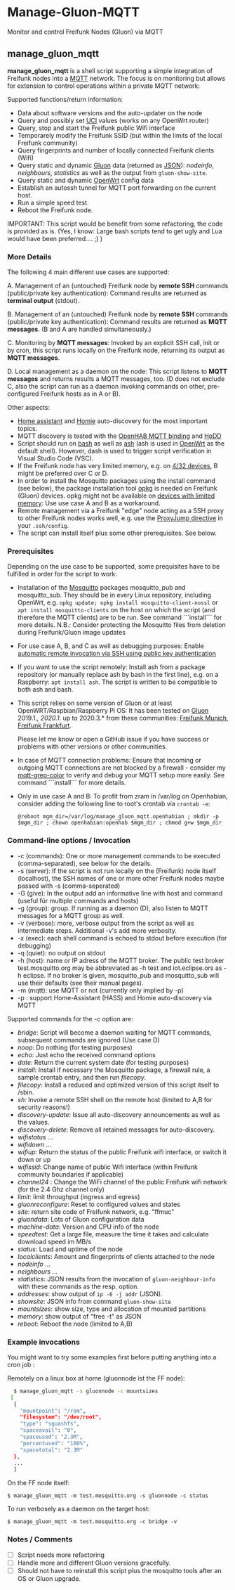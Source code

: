 # Manage-Gluon-MQTT

Monitor and control Freifunk Nodes (Gluon) via MQTT

## manage_gluon_mqtt

**manage_gluon_mqtt** is a shell script supporting a simple integration of Freifunk nodes into a [MQTT](https://en.wikipedia.org/wiki/MQTT) network. The focus is on monitoring but allows for extension to control operations within a private MQTT network:

Supported functions/return information:

* Data about software versions and the auto-updater on the node
* Query and possibly set [UCI](https://openwrt.org/docs/guide-user/base-system/uci) values (works on any OpenWrt router)
* Query, stop and start the Freifunk public Wifi interface
* Temporarely modify the Freifunk SSID (but within the limits of the local Freifunk community)
* Query fingerprints and number of locally connected Freifunk clients (Wifi)
* Query static and dynamic [Gluon](https://gluon.readthedocs.io/en/latest/) data (returned as [JSON](https://de.wikipedia.org/wiki/JavaScript_Object_Notation)): _nodeinfo_, _neighbours_, _statistics_ as well as the output from `gluon-show-site`.
* Query static and dynamic [OpenWrt](https://openwrt.org) config data
* Establish an autossh tunnel for MQTT port forwarding on the current host.
* Run a simple speed test.
* Reboot the Freifunk node.

IMPORTANT: This script would be benefit from some refactoring, the code is provided as is.
(Yes, I know: Large bash scripts tend to get ugly and Lua would have been preferred.... ;) )

### More Details

The following 4 main different use cases are supported:

A. Management of an (untouched) Freifunk node by **remote SSH** commands (public/private key authentication): Command results are returned as **terminal output** (stdout).

B. Management of an (untouched) Freifunk node by **remote SSH** commands (public/private key authentication): Command results are returned as **MQTT messages**. (B and A are handled simultaneously.)

C. Monitoring by **MQTT messages**: Invoked by an explicit SSH call, init or by cron, this script runs locally on the Freifunk node, returning its output as **MQTT messages**.

D. Local management as a daemon on the node: This script listens to **MQTT messages** and returns results a MQTT messages, too. (D does not exclude C, also the script can run as a daemon invoking commands on other, pre-configured Freifunk hosts as in A or B).

Other aspects:

* [Home assistant](https://www.home-assistant.io/docs/mqtt/discovery/) and [Homie](https://homieiot.github.io/specification/) auto-discovery for the most important topics.
* MQTT discovery is tested with the [OpenHAB MQTT binding](https://www.openhab.org/addons/bindings/mqtt/) and [HoDD](https://github.com/rroemhild/hodd)
* Script should run on [bash](https://de.wikipedia.org/wiki/Bash_(Shell)) as well as [ash](https://en.wikipedia.org/wiki/Almquist_shell) (ash is used in [OpenWrt](https://openwrt.org/) as the default shell). However, dash is used to trigger script verification in Visual Studio Code (VSC).
* If the Freifunk node has very limited memory, e.g. on [4/32 devices](https://openwrt.org/supported_devices/openwrt_on_432_devices), B might be preferred over C or D.
* In order to install the Mosquitto packages using the install command (see below), the package installation tool [opkg](https://openwrt.org/docs/guide-user/additional-software/opkg) is needed on Freifunk (Gluon) devices. opkg might not be available on [devices with limited memory](https://openwrt.org/supported_devices/openwrt_on_432_devices): Use use case A and B as a workaround.
* Remote management via a Freifunk "edge" node acting as a SSH proxy to other Freifunk nodes works well, e.g. use the [ProxyJump directive](https://www.redhat.com/sysadmin/ssh-proxy-bastion-proxyjump) in your `.ssh/config`.
* The script can install itself plus some other prerequisites. See below.

### Prerequisites

Depending on the use case to be supported, some prequisites have to be fulfilled in order for the script to work:

* Installation of the [Mosquitto](https://mosquitto.org) packages mosquitto_pub and mosquitto_sub. They should be in every Linux repository, including OpenWrt, e.g. ``opkg update; opkg install mosquitto-client-nossl`` or ``apt install mosquitto-clients`` on the host on which the script (and therefore the MQTT clients) are to be run.
See command ```install´´´ for more details.
N.B.: Consider protecting the Mosquitto files from deletion during Freifunk/Gluon image updates
* For use case A, B, and C as well as debugging purposes: 
  Enable [automatic remote invocation via SSH using public key authentication](https://openwrt.org/docs/guide-user/security/dropbear.public-key.auth)
* If you want to use the script remotely: Install ash from a package repository (or manually replace ash by bash in the first line), e.g. on a Raspberry: ``apt install ash``. The script is written to be compatible to both ash and bash.
* This script relies on some version of Gluon or at least OpenWRT/Raspbian/Raspberry Pi OS: It has been tested on [Gluon](https://github.com/freifunk-gluon/gluon) 2019.1.*, 2020.1.* up to 2020.3.* from these communities:
  [Freifunk Munich](https://ffmuc.net), [Freifunk Frankfurt](https://ffm.freifunk.net).

   Please let me know or open a GitHub issue if you have success or problems with other versions or other communities.
* In case of MQTT connection problems: Ensure that incoming or outgoing MQTT connections are not blocked by a firewall - consider my [mqtt-grep-color](https://github.com/sheilbronn/mqtt-grep-color) to verify and debug your MQTT setup more easily. See command ```install´´´ for more details.
* Only in use case A and B: To profit from zram in /var/log on Openhabian, consider adding the following line to root's crontab via ``crontab -e``:

  ```crontab
  @reboot mgm_dir=/var/log/manage_gluon_mqtt.openhabian ; mkdir -p $mgm_dir ; chown openhabian:openhab $mgm_dir ; chmod g+w $mgm_dir
  ```

### Command-line options / Invocation

* -c (commands): One or more management commands to be executed (comma-separated), see below for the details.
* -s (server): If the script is not run locally on the (Freifunk) node itself (localhost), the SSH names of one or more other Freifunk nodes maybe passed with -s (comma-seperated)
* -G (give): In the output add an informative line with host and command (useful für multiple commands and hosts)
* -g (group): group.
    If running as a daemon (D), also listen to MQTT messages for a MQTT group as well.
* -v (verbose): more, verbose output from the script as well as intermediate steps. Additional -v's add more verbosity.
* -x (exec): each shell command is echoed to stdout before execution (for debugging)
* -q (quiet): no output on stdout
* -h (host): name or IP adress of the MQTT broker.
    The public test broker test.mosquitto.org may be abbreviated as -h test and iot.eclipse.ors as -h eclipse.
    If no broker is given, mosquitto_pub and mosquitto_sub will use their defaults (see their manual pages).
* -m (mqtt): use MQTT or not (currently only implied by -p)
* -p : support Home-Assistant (HASS) and Homie auto-discovery via MQTT

Supported commands for the -c option are:

* *bridge*: Script will become a daemon waiting for MQTT commands, subsequent commands are ignored (Use case D)
* *noop*: Do nothing (for testing purposes)
* *echo*: Just echo the received command options
* *date*: Return the current system date (for testing purposes)
* _install_: Install if necessary the Mosquitto package, a firewall rule, a sample crontab entry, and then run _filecopy_.
* _filecopy_: Install a reduced and optimized version of this script itself to /sbin.
* _sh_: Invoke a remote SSH shell on the remote host (limited to A,B for security reasons!)
* _discovery-update_: Issue all auto-discovery announcements as well as the values.
* _discovery-delete_: Remove all retained messages for auto-discovery.
* *wifistatus* ...
* *wifidown* ...
* *wifiup*: Return the status of the public Freifunk wifi interface, or switch it down or up
* *wifissid*: Change name of public Wifi interface (within Freifunk community boundaries if applicable)
* *channel24* : Change the WiFi channel of the public Freifunk wifi network (for the 2.4 Ghz channel only)
* *limit*: limit throughput (ingress and egress)
* *gluonreconfigure*: Reset to configured values and states
* _site_: return site code of Freifunk network, e.g. "ffmuc"
* _gluondata_: Lots of Gluon configuration data
* _machine-data_: Version and CPU info of the  node
* *speedtest*: Get a large file, measure the time it takes and calculate download speed im MB/s
* *status*: Load and uptime of the node
* *localclients*: Amount and fingerprints of clients attached to the node
* *nodeinfo* ...
* *neighbours* ...
* _statistics_: JSON results from the invocation of `gluon-neighbour-info` with these commands as the resp. option.
* _addresses_: show output of `ip -6 -j addr` (JSON).
* _showsite_: JSON info from command `gluon-show-site`
* *mountsizes*: show size, type and allocation of mounted partitions
* *memory*: show output of "free -t" as JSON
* *reboot*: Reboot the node (limited to A,B)

### Example invocations

You might want to try some examples first before putting anything into a cron job :

Remotely on a linux box at home (gluonnode ist the FF node):

```sh
  $ manage_gluon_mqtt -s gluonnode -c mountsizes
 [
  {
    "mountpoint": "/rom",
    "filesystem": "/dev/root",
    "type": "squashfs",
    "spaceavail": "0",
    "spaceused": "2.3M",
    "percentused": "100%",
    "spacetotal": "2.3M"
  },
  ...
  ]
```

On the FF node itself:

  ``$ manage_gluon_mqtt -m test.mosquitto.org -s gluonnode -c status``

To run verbosely as a daemon on the target host:

  ``$ manage_gluon_mqtt -m test.mosquitto.org -c bridge -v``

### Notes / Comments

* [ ] Script needs more refactoring
* [ ] Handle more and different Gluon versions gracefully.
* [ ] Should not have to reinstall this script plus the mosquitto tools after an OS or Gluon upgrade.
